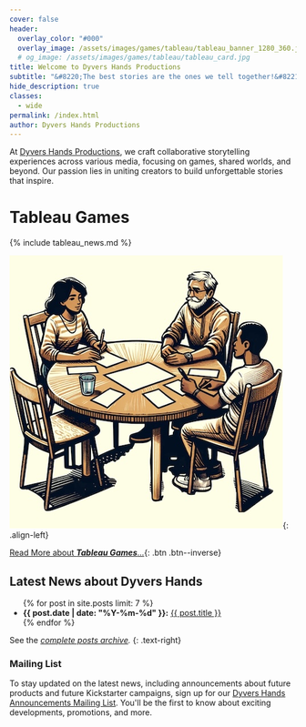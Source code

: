 ```yaml
---
cover: false
header:
  overlay_color: "#000"
  overlay_image: /assets/images/games/tableau/tableau_banner_1280_360.jpg
  # og_image: /assets/images/games/tableau/tableau_card.jpg
title: Welcome to Dyvers Hands Productions
subtitle: "&#8220;The best stories are the ones we tell together!&#8221;"
hide_description: true
classes:
  - wide
permalink: /index.html
author: Dyvers Hands Productions
---
```


At [Dyvers Hands Productions](/About), we craft collaborative storytelling experiences across various media, focusing on games, shared worlds, and beyond. Our passion lies in uniting creators to build unforgettable stories that inspire.

# Tableau Games

{% include tableau_news.md %}

[![](/assets/images/games/tableau/tableaucoreaccelerated/TableauCoreAccelerated_Small_Illustration_Table.jpg)](/Tableau){: .align-left}

[Read More about ***Tableau Games***…](/Tableau){: .btn .btn--inverse}

## Latest News about Dyvers Hands

<ul>
{% for post in site.posts limit: 7 %}
<li><b>{{ post.date | date: "%Y-%m-%d" }}:</b> <a href="{{ post.url }}">{{ post.title }}</a></li>
{% endfor %}
</ul>

See the _[complete posts archive](/posts/)._ 
{: .text-right}

### Mailing List

To stay updated on the latest news, including announcements about future products and future Kickstarter campaigns, sign up for our [Dyvers Hands Announcements Mailing List](/Subscribe). You'll be the first to know about exciting developments, promotions, and more.
